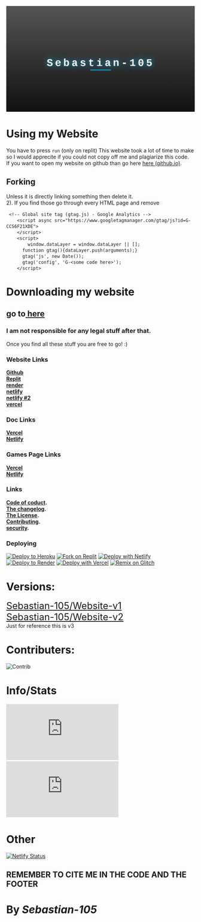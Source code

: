 [![Sebastian-105](./Sebastian-105.png)](./index.html)

# Using my Website
  You have to press `run` (only on replit) This website took a lot of time to make so I would apprecite if you could not copy off me and plagiarize this code.  <br> If you want to open my website on github than go here [here (github.io)](https://sebastian-105.github.io).
## Forking

Unless it is directly linking something then delete it. <br>
2). If you find those go through every HTML page and remove
```
 <!-- Global site tag (gtag.js) - Google Analytics -->
	<script async src="https://www.googletagmanager.com/gtag/js?id=G-CCS6F21XDE">
	</script>
	<script>
		window.dataLayer = window.dataLayer || [];
      function gtag(){dataLayer.push(arguments);}
      gtag('js', new Date());
      gtag('config', 'G-<some code here>');
	</script>
```
# Downloading my website
## go to<a href="105/tutorial/code"> here</a>
### I am not responsible for any legal stuff after that.
Once you find all these stuff you are free to go! :)
### **Website Links**
**[Github](https://sebastian-105.github.io)**<br>
**[Replit](https://sebastian105.repl.co)**<br>
**[render](https://sebastian-105.onrender.com)**<br>
**[netlify](https://sebastian-105.netlify.app)**<br>
**[netlify #2](https://sebastian-105--sebastian-105.netlify.app/)**<br>
**[vercel](https://sebastian-105.vercel.app/)**<br>
### **Doc Links**
**[Vercel](https://docs-sebastian-105.vercel.app)**<br>
**[Netlify](https://docs-sebastian-105.netlify.app)**<br>
### **Games Page Links**
**[Vercel](https://game-sebastian-105.vercel.app)**<br>
**[Netlify](https://game-sebastian-105.netlify.app)**<br>
### **Links**
**[Code of coduct](CODE_OF_CONDUCT.md).** <br>
**[The changelog](CHANGELOG.md).** <br>
**[The License](LICENSE).**<br>
**[Contributing](CONTRIBUTING.md).** <br>
**[security](SECURITY.md).**<br>
### **Deploying**
[![Deploy to Heroku](https://binbashbanana.github.io/deploy-buttons/buttons/remade/heroku.svg)](https://heroku.com/deploy/?template=https://github.com/Sebastian-105/Sebastian-105.github.io)
[![Fork on Replit](https://binbashbanana.github.io/deploy-buttons/buttons/remade/replit.svg)](https://replit.com/@SS-105/SS-105)
[![Deploy with Netlify](https://binbashbanana.github.io/deploy-buttons/buttons/remade/netlify.svg)](https://app.netlify.com/start/deploy?repository=https://github.com/Sebastian-105/Sebastian-105.github.io)
[![Deploy to Render](https://binbashbanana.github.io/deploy-buttons/buttons/remade/render.svg)](https://render.com/deploy?repo=https://github.com/Sebastian-105/Sebastian-105.github.io)
[![Deploy with Vercel](https://binbashbanana.github.io/deploy-buttons/buttons/remade/vercel.svg)](https://vercel.com/new/clone?repository-url=https%3A%2F%2Fgithub.com%2FSebastian-105%2FSebastian-105.github.io)
[![Remix on Glitch](https://binbashbanana.github.io/deploy-buttons/buttons/remade/glitch.svg)](https://glitch.com/edit/#!/import/github/Sebastian-105/Sebastian-105.github.io)
# Versions:

<a style="font-size:25px;" href="https://github.com/Sebastian-105/Website-v1">Sebastian-105/Website-v1</a><br>
<a style="font-size:25px;" href="https://github.com/Sebastian-105/Website-v2">Sebastian-105/Website-v2</a>
<br>
Just for reference this is v3

# Contributers:
![Contrib](https://contrib.rocks/image?repo=Sebastian-105/Sebastian-105.github.io#)

# Info/Stats
![Stargazers repo roster for @3kh0/3kh0.github.io](https://bytecrank.com/nastyox/reporoster/php/stargazersSVG.php?theme=light&user=Sebastian-105&repo=Sebastian-105.github.io)<br />
![Stargazers repo roster for @3kh0/3kh0.github.io](https://bytecrank.com/nastyox/reporoster/php/forkersSVG.php?theme=light&user=Sebastian-105&repo=Sebastian-105.github.io)

# Other 

[![Netlify Status](https://api.netlify.com/api/v1/badges/859bbfb3-435a-4cc4-8feb-b9b6d55cc80b/deploy-status)](https://app.netlify.com/sites/sebastian-105/deploys)
## REMEMBER TO CITE ME IN THE CODE AND THE FOOTER

# By ***Sebastian-105***
